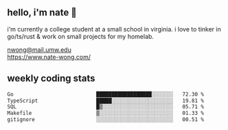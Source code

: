 ## hello, i'm nate 👋
i'm currently a college student at a small school in virginia. i love to tinker in go/ts/rust & work on small projects for my homelab.

nwong@mail.umw.edu <br/>
https://www.nate-wong.com/

## weekly coding stats
<!--START_SECTION:waka-->

```txt
Go                           ██████████████████░░░░░░░   72.30 %
TypeScript                   █████░░░░░░░░░░░░░░░░░░░░   19.81 %
SQL                          █▒░░░░░░░░░░░░░░░░░░░░░░░   05.71 %
Makefile                     ▒░░░░░░░░░░░░░░░░░░░░░░░░   01.33 %
gitignore                    ░░░░░░░░░░░░░░░░░░░░░░░░░   00.51 %
```

<!--END_SECTION:waka-->

